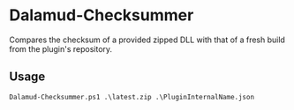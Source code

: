 # Dalamud-Checksummer
Compares the checksum of a provided zipped DLL with that of a fresh build from the plugin's repository.

## Usage
`Dalamud-Checksummer.ps1 .\latest.zip .\PluginInternalName.json`
